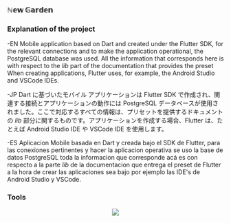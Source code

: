 ###  ℕ𝕖𝕨 𝔾𝕒𝕣𝕕𝕖𝕟 

### Explanation of the project

-EN
Mobile application based on Dart and created under the Flutter SDK, for the relevant connections and to make the application operational, the PostgreSQL database was used. All the information that corresponds here is with respect to the _lib_ part of the documentation that provides the preset When creating applications, Flutter uses, for example, the Android Studio and VSCode IDEs.

-JP
Dart に基づいたモバイル アプリケーションは Flutter SDK で作成され、関連する接続とアプリケーションの動作には PostgreSQL データベースが使用されました。ここで対応するすべての情報は、プリセットを提供するドキュメントの _lib_ 部分に関するものです。アプリケーションを作成する場合、Flutter は、たとえば Android Studio IDE や VSCode IDE を使用します。

-ES
Aplicacion Mobile basada en Dart y creada bajo el SDK de Flutter, para las conexiones pertinentes y hacer la aplicacion operativa se uso la base de datos PostgreSQL toda la informacion que corresponde acá es con respecto a la parte _lib_ de la documentacion que entrega el preset de Flutter a la hora de crear las aplicaciones sea bajo por ejemplo las IDE's de Android Studio y VSCode.


### Tools

<p align="center">
  <a href="https://skillicons.dev">
    <img src="https://skillicons.dev/icons?i=flutter,dart,postgres,vscode&perline=14" />
  </a>
</p>





